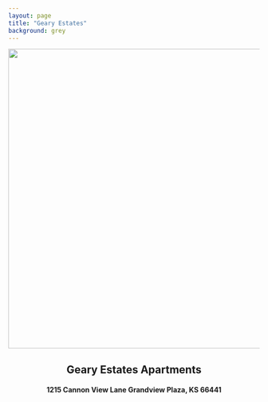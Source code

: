 ```yaml
---
layout: page
title: "Geary Estates"
background: grey
---
```

<div align="center">
  <img src="https://www.flinthillstenantsunited.org/gearyestates/geary-fhtu.png" width="600px">
<h2 class="center">Geary Estates Apartments</h2>
<h4 class="center">1215 Cannon View Lane Grandview Plaza, KS 66441</h4></td>


</div>
